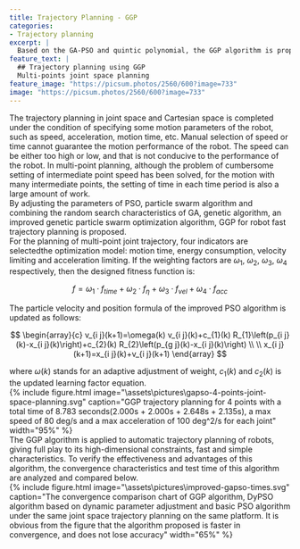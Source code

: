 ```yaml
---
title: Trajectory Planning - GGP
categories:
- Trajectory planning
excerpt: |
  Based on the GA-PSO and quintic polynomial, the GGP algorithm is proposed, and applied to the trajectory planning of robot arms.
feature_text: |
  ## Trajectory planning using GGP
  Multi-points joint space planning
feature_image: "https://picsum.photos/2560/600?image=733"
image: "https://picsum.photos/2560/600?image=733"
---
```


The trajectory planning in joint space and Cartesian space is completed under the condition of specifying some motion parameters of the robot, such as speed, acceleration, motion time, etc. Manual selection of speed or time cannot guarantee the motion performance of the robot. The speed can be either too high or low, and that is not conducive to the performance of the robot. In multi-point planning, although the problem of cumbersome setting of intermediate point speed has been solved, for the motion with many intermediate points, the setting of time in each time period is also a large amount of work.   
By adjusting the parameters of PSO, particle swarm algorithm and combining the random search characteristics of GA, genetic algorithm, an improved genetic particle swarm optimization algorithm, GGP for robot fast trajectory planning is proposed.  
For the planning of multi-point joint trajectory, four indicators are selectedthe optimization model: motion time, energy consumption, velocity limiting and acceleration limiting. If the weighting factors are $\omega_1$, $\omega_2$, $\omega_3$, $\omega_4$ respectively, then the designed fitness function is:  

$$
f=\omega_{1} \cdot f_{time} +\omega_{2} \cdot f_{\eta}+\omega_{3} \cdot f_{vel}+\omega_{4} \cdot f_{acc}
$$

The particle velocity and position formula of the improved PSO algorithm is updated as follows:  

$$
\begin{array}{c}
v_{i j}(k+1)=\omega(k) v_{i j}(k)+c_{1}(k) R_{1}\left(p_{i j}(k)-x_{i j}(k)\right)+c_{2}(k) R_{2}\left(p_{g j}(k)-x_{i j}(k)\right) \\ \\
x_{i j}(k+1)=x_{i j}(k)+v_{i j}(k+1)
\end{array}
$$

where $\omega(k)$ stands for an adaptive adjustment of weight, $c_{1}(k)$ and $c_{2}(k)$ is the updated learning factor equation.  
{% include figure.html image="\assets\pictures\gapso-4-points-joint-space-planning.svg" caption="GGP trajectory planning for 4 points with a total time of 8.783 seconds(2.000s + 2.000s + 2.648s + 2.135s), a max speed of 80 deg/s and a max acceleration of 100 deg^2/s for each joint" width="95%" %}  
The GGP algorithm is applied to automatic trajectory planning of robots, giving full play to its high-dimensional constraints, fast and simple characteristics. To verify the effectiveness and advantages of this algorithm, the convergence characteristics and test time of this algorithm are analyzed and compared below.  
{% include figure.html image="\assets\pictures\improved-gapso-times.svg" caption="The convergence comparison chart of GGP algorithm, DyPSO algorithm based on dynamic parameter adjustment and basic PSO algorithm under the same joint space trajectory planning on the same platform. It is obvious from the figure that the algorithm proposed is faster in convergence, and does not lose accuracy" width="65%" %}  